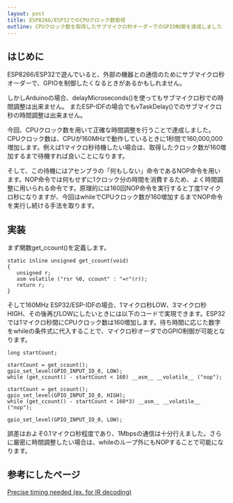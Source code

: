 ```yaml
---
layout: post
title: ESP8266/ESP32でのCPUクロック数取得
outline: CPUクロック数を取得したサブマイクロ秒オーダーでのGPIO制御を達成しました
---
```


## はじめに

ESP8266/ESP32で遊んでいると、外部の機器との通信のためにサブマイクロ秒オーダーで、GPIOを制御したくなるときがあるかもしれません。

しかしArduinoの場合、delayMicroseconds()を使ってもサブマイクロ秒での時間調整は出来ません。
またESP-IDFの場合でもvTaskDelay()でのサブマイクロ秒の時間調整は出来ません。

今回、CPUクロック数を用いて正確な時間調整を行うことで達成しました。CPUクロック数は、CPUが160MHzで動作しているときに1秒間で160,000,000増加します。例えば1マイクロ秒待機したい場合は、取得したクロック数が160増加するまで待機すれば良いことになります。

そして、この待機にはアセンブラの「何もしない」命令であるNOP命令を用います。NOP命令では何もせずに1クロック分の時間を消費するため、よく時間調整に用いられる命令です。原理的には160回NOP命令を実行すると丁度1マイクロ秒になりますが、今回はwhileでCPUクロック数が160増加するまでNOP命令を実行し続ける手法を取ります。


## 実装
まず関数get_ccount()を定義します。
```
static inline unsigned get_ccount(void)
{
   unsigned r;
   asm volatile ("rsr %0, ccount" : "=r"(r));
   return r;
}
```

そして160MHz ESP32/ESP-IDFの場合、1マイクロ秒LOW、3マイクロ秒HIGH、その後再びLOWにしたいときには以下のコードで実現できます。ESP32では1マイクロ秒間にCPUクロック数は160増加します。待ち時間に応じた数字をwhileの条件式に代入することで、マイクロ秒オーダでのGPIO制御が可能となります。

```
long startCount;

startCount = get_ccount();
gpio_set_level(GPIO_INPUT_IO_0, LOW);
while (get_ccount() - startCount < 160) __asm__ __volatile__ ("nop");

startCount = get_ccount();
gpio_set_level(GPIO_INPUT_IO_0, HIGH);
while (get_ccount() - startCount < 160*3) __asm__ __volatile__ ("nop");

gpio_set_level(GPIO_INPUT_IO_0, LOW);
```

誤差はおよそ0.1マイクロ秒程度であり、1Mbpsの通信は十分行えました。さらに厳密に時間調整したい場合は、whileのループ外にもNOPすることで可能になります。

## 参考にしたページ
[Precise timing needed (ex. for IR decoding)](http://bbs.espressif.com/viewtopic.php?t=200)
